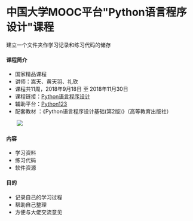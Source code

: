 # 中国大学MOOC平台"Python语言程序设计"课程

建立一个文件夹作学习记录和练习代码的储存

#### 课程简介
 - 国家精品课程
 - 讲师：嵩天、黄天羽、礼欣
 - 课程共11周，2018年9月18日 至 2018年11月30日
 - 课程链接：[Python语言程序设计](https://www.icourse163.org/learn/BIT-268001?tid=1003243006#/learn/announce) 
 - 辅助平台：[Python123](https://www.python123.io/) 
 - 配套教材 ：《Python语言程序设计基础(第2版)》（高等教育出版社）
 
 &emsp;&emsp;![](https://python123.io/images/04/20/7b336f4795aa9d6ff48b77a0a7fd.jpg) 

#### 内容

- 学习资料
 - 练习代码
  - 软件资源

#### 目的
 - 记录自己的学习过程
 - 帮助自己整理
 - 方便与大佬交流意见
